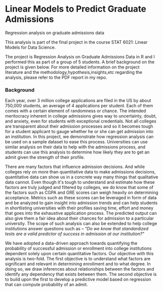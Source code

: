 # Linear Models to Predict Graduate Admissions
Regression analysis on graduate admissions data

This analysis is part of the final project in the course STAT 6021: Linear Models for Data Science.

The project is Regression Analysis on Graduate Admissions Data in R and I performed this as part of a group of 5 students. A brief background on the project is given below. For more detailed information on the project literature and the methodology,hypothesis,insights,etc regarding the analysis, please refer to the PDF report in my repo.

<h3>Background</h3>

Each year, over 3 million college applications are filed in the US by about 750,000 students, an average of 4 applications per student. Each of them comes with a certain element of randomness or chance. The intended meritocracy inherent in college admissions gives way to uncertainty, doubt, and anxiety, even for students with exceptional credentials. Not all colleges are transparent about their admission processes and so it becomes tough for a student applicant to gauge whether he or she can get admission into an institution. In this project, we demonstrate how regression analysis can be used on a sample dataset to ease this process. Universities can use similar analysis on their data to help with the admissions process, and students can use this analysis to determine how likely they are to get an admit given the strength of their profile.

There are many factors that influence admission decisions. And while colleges rely on more than quantitative data to make admissions decisions, quantitative data can show us in a concrete way many things that qualitative data cannot. Even though it's tough to understand and estimate how these factors are truly judged and filtered by colleges, we do know that some of the factors such as CGPA and GRE scores can weigh heavily on determining acceptance. Metrics such as these scores can be leveraged in form of data and be analyzed to gain insight into admission trends and can help students in shortlisting universities with their profiles saving time, effort and money that goes into the exhaustive application process. The predicted output can also give them a fair idea about their chances for admission to a particular university. The scope of such analysis can also be extended to help college institutions answer questions such as – <i>"Do we know that standardized tests are a valid predictor of success in admission at our institution?"</i>

We have adopted a data-driven approach towards quantifying the probability of successful admission or enrollment into college institutions dependent solely upon certain quantitative factors. Our objective with this analysis is two-fold. The first objective is to understand what factors are significant and relevant in determining enrollment and to what degree. In doing so, we draw inferences about relationships between the factors and identify any dependency that exists between them. The second objective is to build upon the first to develop a predictive model based on regression that can compute probability of an admit.
